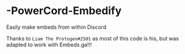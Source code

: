 # -PowerCord-Embedify

Easily make embeds from within Discord

Thanks to `Liam The Protogen#2501` as most of this code is his, but was adapted to work with Embeds.ga!!!
